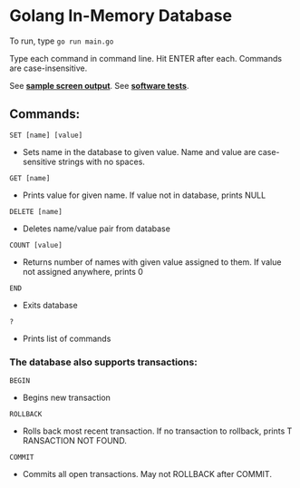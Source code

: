 # Golang In-Memory Database

To run, type `go run main.go`

Type each command in command line. Hit ENTER after each. Commands are case-insensitive.

See **[sample screen output](https://github.com/rayning0/go-database/blob/master/output.txt)**. See **[software tests](https://github.com/rayning0/go-database/blob/master/src/db/db_test.go)**. 

## Commands:

`SET [name] [value]`
- Sets name in the database to given value. Name and value are case-sensitive strings with no spaces.

`GET [name]`
- Prints value for given name. If value not in database, prints N​ULL

`DELETE [name]`
- Deletes name/value pair from database

`COUNT [value]`
- Returns number of names with given value assigned to them. If value not assigned anywhere, prints 0​

`END`
- Exits database

`?`
- Prints list of commands

### The database also supports transactions:

`BEGIN`
- Begins new transaction

`ROLLBACK`
- Rolls back most recent transaction. If no transaction to rollback, prints T​RANSACTION NOT FOUND.

`COMMIT`
- Commits ​all​ open transactions. May not ROLLBACK after COMMIT.
